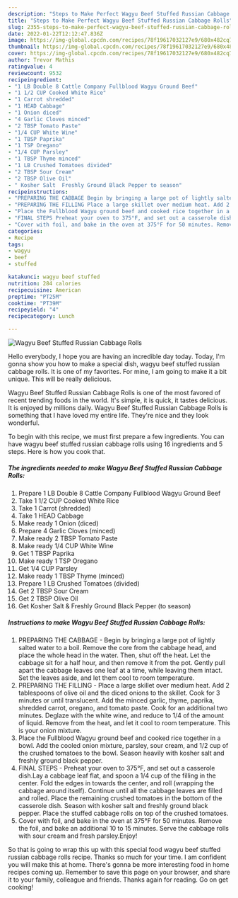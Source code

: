 ```yaml
---
description: "Steps to Make Perfect Wagyu Beef Stuffed Russian Cabbage Rolls"
title: "Steps to Make Perfect Wagyu Beef Stuffed Russian Cabbage Rolls"
slug: 2355-steps-to-make-perfect-wagyu-beef-stuffed-russian-cabbage-rolls
date: 2022-01-22T12:12:47.836Z
image: https://img-global.cpcdn.com/recipes/78f19617032127e9/680x482cq70/wagyu-beef-stuffed-russian-cabbage-rolls-recipe-main-photo.jpg
thumbnail: https://img-global.cpcdn.com/recipes/78f19617032127e9/680x482cq70/wagyu-beef-stuffed-russian-cabbage-rolls-recipe-main-photo.jpg
cover: https://img-global.cpcdn.com/recipes/78f19617032127e9/680x482cq70/wagyu-beef-stuffed-russian-cabbage-rolls-recipe-main-photo.jpg
author: Trevor Mathis
ratingvalue: 4
reviewcount: 9532
recipeingredient:
- "1 LB Double 8 Cattle Company Fullblood Wagyu Ground Beef"
- "1 1/2 CUP Cooked White Rice"
- "1 Carrot shredded"
- "1 HEAD Cabbage"
- "1 Onion diced"
- "4 Garlic Cloves minced"
- "2 TBSP Tomato Paste"
- "1/4 CUP White Wine"
- "1 TBSP Paprika"
- "1 TSP Oregano"
- "1/4 CUP Parsley"
- "1 TBSP Thyme minced"
- "1 LB Crushed Tomatoes divided"
- "2 TBSP Sour Cream"
- "2 TBSP Olive Oil"
- " Kosher Salt  Freshly Ground Black Pepper to season"
recipeinstructions:
- "PREPARING THE CABBAGE Begin by bringing a large pot of lightly salted water to a boil. Remove the core from the cabbage head, and place the whole head in the water. Then, shut off the heat. Let the cabbage sit for a half hour, and then remove it from the pot. Gently pull apart the cabbage leaves one leaf at a time, while leaving them intact. Set the leaves aside, and let them cool to room temperature."
- "PREPARING THE FILLING Place a large skillet over medium heat. Add 2 tablespoons of olive oil and the diced onions to the skillet. Cook for 3 minutes or until translucent. Add the minced garlic, thyme, paprika, shredded carrot, oregano, and tomato paste. Cook for an additional two minutes. Deglaze with the white wine, and reduce to 1/4 of the amount of liquid. Remove from the heat, and let it cool to room temperature. This is your onion mixture."
- "Place the Fullblood Wagyu ground beef and cooked rice together in a bowl. Add the cooled onion mixture, parsley, sour cream, and 1/2 cup of the crushed tomatoes to the bowl. Season heavily with kosher salt and freshly ground black pepper."
- "FINAL STEPS Preheat your oven to 375°F, and set out a casserole dish.Lay a cabbage leaf flat, and spoon a 1/4 cup of the filling in the center. Fold the edges in towards the center, and roll (wrapping the cabbage around itself). Continue until all the cabbage leaves are filled and rolled. Place the remaining crushed tomatoes in the bottom of the casserole dish. Season with kosher salt and freshly ground black pepper. Place the stuffed cabbage rolls on top of the crushed tomatoes."
- "Cover with foil, and bake in the oven at 375°F for 50 minutes. Remove the foil, and bake an additional 10 to 15 minutes. Serve the cabbage rolls with sour cream and fresh parsley.Enjoy!"
categories:
- Recipe
tags:
- wagyu
- beef
- stuffed

katakunci: wagyu beef stuffed 
nutrition: 284 calories
recipecuisine: American
preptime: "PT25M"
cooktime: "PT39M"
recipeyield: "4"
recipecategory: Lunch

---
```



![Wagyu Beef Stuffed Russian Cabbage Rolls](https://img-global.cpcdn.com/recipes/78f19617032127e9/680x482cq70/wagyu-beef-stuffed-russian-cabbage-rolls-recipe-main-photo.jpg)

Hello everybody, I hope you are having an incredible day today. Today, I'm gonna show you how to make a special dish, wagyu beef stuffed russian cabbage rolls. It is one of my favorites. For mine, I am going to make it a bit unique. This will be really delicious.



Wagyu Beef Stuffed Russian Cabbage Rolls is one of the most favored of recent trending foods in the world. It's simple, it is quick, it tastes delicious. It is enjoyed by millions daily. Wagyu Beef Stuffed Russian Cabbage Rolls is something that I have loved my entire life. They're nice and they look wonderful.


To begin with this recipe, we must first prepare a few ingredients. You can have wagyu beef stuffed russian cabbage rolls using 16 ingredients and 5 steps. Here is how you cook that.

<!--inarticleads1-->

##### The ingredients needed to make Wagyu Beef Stuffed Russian Cabbage Rolls:

1. Prepare 1 LB Double 8 Cattle Company Fullblood Wagyu Ground Beef
1. Take 1 1/2 CUP Cooked White Rice
1. Take 1 Carrot (shredded)
1. Take 1 HEAD Cabbage
1. Make ready 1 Onion (diced)
1. Prepare 4 Garlic Cloves (minced)
1. Make ready 2 TBSP Tomato Paste
1. Make ready 1/4 CUP White Wine
1. Get 1 TBSP Paprika
1. Make ready 1 TSP Oregano
1. Get 1/4 CUP Parsley
1. Make ready 1 TBSP Thyme (minced)
1. Prepare 1 LB Crushed Tomatoes (divided)
1. Get 2 TBSP Sour Cream
1. Get 2 TBSP Olive Oil
1. Get  Kosher Salt &amp; Freshly Ground Black Pepper (to season)




<!--inarticleads2-->

##### Instructions to make Wagyu Beef Stuffed Russian Cabbage Rolls:

1. PREPARING THE CABBAGE - Begin by bringing a large pot of lightly salted water to a boil. Remove the core from the cabbage head, and place the whole head in the water. Then, shut off the heat. Let the cabbage sit for a half hour, and then remove it from the pot. Gently pull apart the cabbage leaves one leaf at a time, while leaving them intact. Set the leaves aside, and let them cool to room temperature.
1. PREPARING THE FILLING - Place a large skillet over medium heat. Add 2 tablespoons of olive oil and the diced onions to the skillet. Cook for 3 minutes or until translucent. Add the minced garlic, thyme, paprika, shredded carrot, oregano, and tomato paste. Cook for an additional two minutes. Deglaze with the white wine, and reduce to 1/4 of the amount of liquid. Remove from the heat, and let it cool to room temperature. This is your onion mixture.
1. Place the Fullblood Wagyu ground beef and cooked rice together in a bowl. Add the cooled onion mixture, parsley, sour cream, and 1/2 cup of the crushed tomatoes to the bowl. Season heavily with kosher salt and freshly ground black pepper.
1. FINAL STEPS - Preheat your oven to 375°F, and set out a casserole dish.Lay a cabbage leaf flat, and spoon a 1/4 cup of the filling in the center. Fold the edges in towards the center, and roll (wrapping the cabbage around itself). Continue until all the cabbage leaves are filled and rolled. Place the remaining crushed tomatoes in the bottom of the casserole dish. Season with kosher salt and freshly ground black pepper. Place the stuffed cabbage rolls on top of the crushed tomatoes.
1. Cover with foil, and bake in the oven at 375°F for 50 minutes. Remove the foil, and bake an additional 10 to 15 minutes. Serve the cabbage rolls with sour cream and fresh parsley.Enjoy!




So that is going to wrap this up with this special food wagyu beef stuffed russian cabbage rolls recipe. Thanks so much for your time. I am confident you will make this at home. There's gonna be more interesting food in home recipes coming up. Remember to save this page on your browser, and share it to your family, colleague and friends. Thanks again for reading. Go on get cooking!
